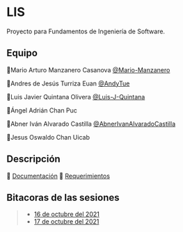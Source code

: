 # LIS
Proyecto para Fundamentos de Ingeniería de Software.

## Equipo
💎Mario Arturo Manzanero Casanova [@Mario-Manzanero](https://github.com/Mario-Manzanero "Click Aquí")

🔷Andres de Jesús Turriza Euan [@AndyTue](https://github.com/AndyTue "Click Aquí")


🔷Luis Javier Quintana Olivera [@Luis-J-Quintana](https://github.com/AndyTue "Click Aquí") 

🔷Ángel Adrián Chan Puc

🔷Abner Iván Alvarado Castilla [@AbnerIvanAlvaradoCastilla](https://github.com/Luis-J-Quintana "Click Aquí")

🔷Jesus Oswaldo Chan Uicab

## Descripción

🔸 [Documentación](./)
🔸 [Requerimientos](./)

## Bitacoras de las sesiones

> - [16 de octubre del 2021](https://github.com/AbrahamXTS/Manhattan "Click Aquí")
> - [17 de octubre del 2021](https://github.com/AbrahamXTS/Manhattan "Click Aquí")
